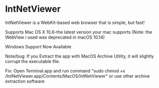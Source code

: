 # IntNetViewer

IntNetViewer is a WebKit-based web browser that is simple, but fast!

Supports Mac OS X 10.8-the latest version your mac supports (Note: the WebView i used was deprecated in macOS 10.14)

Windows Support Now Available

Note/bug: If you Extract the app with MacOS Archive Utility, it will slightly corrupt the executable file.

Fix: Open Terminal.app and run command "sudo chmod +x <installation directory>/IntNetViewer.app/Contents/MacOS/IntNetViewer" or use other archive extraction software
